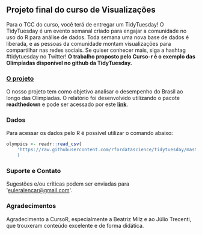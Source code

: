 ## Projeto final do curso de Visualizações

Para o TCC do curso, você terá de entregar um TidyTuesday! O TidyTuesday é um evento semanal criado para engajar a comunidade no uso do R para análise de dados. Toda semana uma nova base de dados é liberada, e as pessoas da comunidade montam visualizações para compartilhar nas redes sociais. Se quiser conhecer mais, siga a hashtag #tidytuesday no Twitter! **O trabalho proposto pelo Curso-r é o exemplo das Olimpíadas disponível no github da TidyTuesday.**

### [O projeto](https://euleralencar.github.io/pages/relatorio_cd2.html)

O nosso projeto tem como objetivo analisar o desempenho do Brasil ao longo das Olimpíadas. O relatório foi desenvolvido utilizando o pacote **readthedown** e pode ser acessado por este **[link](https://euleralencar.github.io/pages/relatorio_cd2.html)**. 

### Dados

Para acessar os dados pelo R é possível utilizar o comando abaixo:

```r
olympics <- readr::read_csv(
    'https://raw.githubusercontent.com/rfordatascience/tidytuesday/master/data/2021/2021-07-27/olympics.csv&#39;
    )
```
### Suporte e Contato

Sugestões e/ou críticas podem ser enviadas para 'euleralencar@gmail.com'. 

### Agradecimentos

Agradecimento a CursoR, especialmente a Beatriz Milz e ao Júlio Trecenti, que trouxeram conteúdo excelente e de forma didática.
